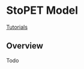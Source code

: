 # StoPET Model

<a href="/tutorials/#stopet-tutorial" class="btn btn--primary">Tutorials</a>

## Overview
Todo
